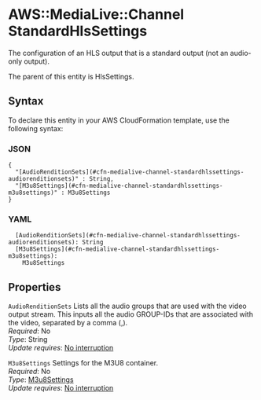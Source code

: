 # AWS::MediaLive::Channel StandardHlsSettings<a name="aws-properties-medialive-channel-standardhlssettings"></a>

The configuration of an HLS output that is a standard output \(not an audio\-only output\)\.

The parent of this entity is HlsSettings\.

## Syntax<a name="aws-properties-medialive-channel-standardhlssettings-syntax"></a>

To declare this entity in your AWS CloudFormation template, use the following syntax:

### JSON<a name="aws-properties-medialive-channel-standardhlssettings-syntax.json"></a>

```
{
  "[AudioRenditionSets](#cfn-medialive-channel-standardhlssettings-audiorenditionsets)" : String,
  "[M3u8Settings](#cfn-medialive-channel-standardhlssettings-m3u8settings)" : M3u8Settings
}
```

### YAML<a name="aws-properties-medialive-channel-standardhlssettings-syntax.yaml"></a>

```
  [AudioRenditionSets](#cfn-medialive-channel-standardhlssettings-audiorenditionsets): String
  [M3u8Settings](#cfn-medialive-channel-standardhlssettings-m3u8settings):
    M3u8Settings
```

## Properties<a name="aws-properties-medialive-channel-standardhlssettings-properties"></a>

`AudioRenditionSets` <a name="cfn-medialive-channel-standardhlssettings-audiorenditionsets"></a>
Lists all the audio groups that are used with the video output stream\. This inputs all the audio GROUP\-IDs that are associated with the video, separated by a comma \(,\)\.  
_Required_: No  
_Type_: String  
_Update requires_: [No interruption](https://docs.aws.amazon.com/AWSCloudFormation/latest/UserGuide/using-cfn-updating-stacks-update-behaviors.html#update-no-interrupt)

`M3u8Settings` <a name="cfn-medialive-channel-standardhlssettings-m3u8settings"></a>
Settings for the M3U8 container\.  
_Required_: No  
_Type_: [M3u8Settings](aws-properties-medialive-channel-m3u8settings.md)  
_Update requires_: [No interruption](https://docs.aws.amazon.com/AWSCloudFormation/latest/UserGuide/using-cfn-updating-stacks-update-behaviors.html#update-no-interrupt)

